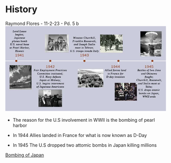 # History

Raymond Flores -
11-2-23 -
Pd. 5
 b
![Timeline ](Images/Image.png)

* The reason for the U.S involvement in WWII is the bombing of pearl harbor

* In 1944 Allies landed in France for what is now known as D-Day

* In 1945 The U.S dropped two attomic bombs in Japan killing millions

[Bombing of Japan](https://www.youtube.com/watch?v=vv4VhZy2L5Y 'Go to Youtube')
